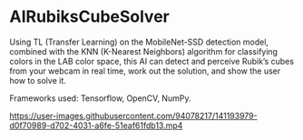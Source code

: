 # AIRubiksCubeSolver

Using TL (Transfer Learning) on the MobileNet-SSD detection model, combined with the KNN (K-Nearest Neighbors) algorithm for classifying colors in the LAB color space, this AI can detect and perceive Rubik’s cubes from your webcam in real time, work out the solution, and show the user how to solve it.

Frameworks used: Tensorflow, OpenCV, NumPy.

https://user-images.githubusercontent.com/94078217/141193979-d0f70989-d702-4031-a6fe-51eaf61fdb13.mp4
